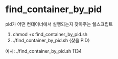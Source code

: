 # find_container_by_pid
pid가 어떤 컨테이너에서 실행되는지 찾아주는 쉘스크립트

1. chmod +x find_container_by_pid.sh
2. ./find_container_by_pid.sh {찾을 PID}

예시: ./find_container_by_pid.sh 1134
